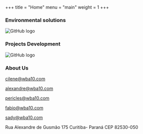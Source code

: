 +++
title = "Home"
menu = "main"
weight = 1
+++

### Environmental solutions

![GitHub logo](/images/florestatropicalalter.jpg)

### Projects Development

![GitHub logo](/images/projetos.jpg)

### About Us

cilene@wba10.com

alexandre@wba10.com

pericles@wba10.com

fabio@wba10.com

sady@wba10.com

Rua Alexandre de Gusmão 175 Curitiba- Paraná
CEP 82530-050
